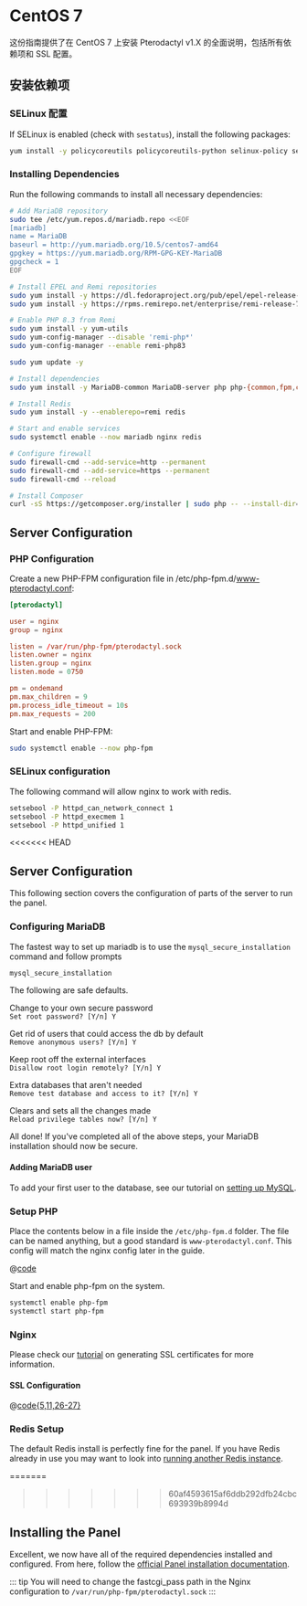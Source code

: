 # CentOS 7

这份指南提供了在 CentOS 7 上安装 Pterodactyl v1.X 的全面说明，包括所有依赖项和 SSL 配置。

## 安装依赖项

### SELinux 配置

If SELinux is enabled (check with `sestatus`), install the following packages:

```bash
yum install -y policycoreutils policycoreutils-python selinux-policy selinux-policy-targeted libselinux-utils setroubleshoot-server setools setools-console mcstrans
```

### Installing Dependencies

Run the following commands to install all necessary dependencies:

```bash
# Add MariaDB repository
sudo tee /etc/yum.repos.d/mariadb.repo <<EOF
[mariadb]
name = MariaDB
baseurl = http://yum.mariadb.org/10.5/centos7-amd64
gpgkey = https://yum.mariadb.org/RPM-GPG-KEY-MariaDB
gpgcheck = 1
EOF

# Install EPEL and Remi repositories
sudo yum install -y https://dl.fedoraproject.org/pub/epel/epel-release-latest-7.noarch.rpm
sudo yum install -y https://rpms.remirepo.net/enterprise/remi-release-7.rpm

# Enable PHP 8.3 from Remi
sudo yum install -y yum-utils
sudo yum-config-manager --disable 'remi-php*'
sudo yum-config-manager --enable remi-php83

sudo yum update -y

# Install dependencies
sudo yum install -y MariaDB-common MariaDB-server php php-{common,fpm,cli,json,mysqlnd,mcrypt,gd,mbstring,pdo,zip,bcmath,dom,opcache} nginx zip unzip

# Install Redis
sudo yum install -y --enablerepo=remi redis

# Start and enable services
sudo systemctl enable --now mariadb nginx redis

# Configure firewall
sudo firewall-cmd --add-service=http --permanent
sudo firewall-cmd --add-service=https --permanent 
sudo firewall-cmd --reload

# Install Composer
curl -sS https://getcomposer.org/installer | sudo php -- --install-dir=/usr/local/bin --filename=composer
```

## Server Configuration

### PHP Configuration

Create a new PHP-FPM configuration file in /etc/php-fpm.d/www-pterodactyl.conf:

```conf
[pterodactyl]

user = nginx
group = nginx

listen = /var/run/php-fpm/pterodactyl.sock
listen.owner = nginx
listen.group = nginx
listen.mode = 0750

pm = ondemand
pm.max_children = 9
pm.process_idle_timeout = 10s
pm.max_requests = 200
```

Start and enable PHP-FPM:

```bash
sudo systemctl enable --now php-fpm
```

### SELinux configuration

The following command will allow nginx to work with redis.

```bash
setsebool -P httpd_can_network_connect 1
setsebool -P httpd_execmem 1
setsebool -P httpd_unified 1
```

<<<<<<< HEAD
## Server Configuration
This following section covers the configuration of parts of the server to run the panel.

### Configuring MariaDB
The fastest way to set up mariadb is to use the `mysql_secure_installation` command and follow prompts

```bash
mysql_secure_installation
```

The following are safe defaults.

Change to your own secure password  
`Set root password? [Y/n] Y`

Get rid of users that could access the db by default  
`Remove anonymous users? [Y/n] Y`

Keep root off the external interfaces  
`Disallow root login remotely? [Y/n] Y`

Extra databases that aren't needed  
`Remove test database and access to it? [Y/n] Y`

Clears and sets all the changes made  
`Reload privilege tables now? [Y/n] Y`

All done! If you've completed all of the above steps, your MariaDB  
installation should now be secure.

#### Adding MariaDB user
To add your first user to the database, see our tutorial on [setting up MySQL](/tutorials/mysql_setup.md).

### Setup PHP
Place the contents below in a file inside the `/etc/php-fpm.d` folder. The file can be named anything, but a good standard is `www-pterodactyl.conf`. This config will match the nginx config later in the guide.

@[code](../../../.snippets/php-fpm/pterodactyl-centos.conf)

Start and enable php-fpm on the system.
```bash
systemctl enable php-fpm
systemctl start php-fpm
```

### Nginx
Please check our [tutorial](/tutorials/creating_ssl_certificates.md) on generating SSL certificates for more information.

#### SSL Configuration
@[code{5,11,26-27}](../../../.snippets/webservers/nginx-centos.conf)

### Redis Setup
The default Redis install is perfectly fine for the panel. If you have Redis already in use you may want to look into
[running another Redis instance](https://community.pivotal.io/s/article/How-to-setup-and-run-multiple-Redis-server-instances-on-a-Linux-host).

=======
>>>>>>> 60af4593615af6ddb292dfb24cbc693939b8994d
## Installing the Panel
Excellent, we now have all of the required dependencies installed and configured. From here, follow the [official Panel installation documentation](/panel/1.0/getting_started.md#download-files).

::: tip
You will need to change the fastcgi_pass path in the Nginx configuration to `/var/run/php-fpm/pterodactyl.sock`
:::